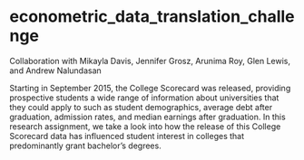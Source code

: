 # econometric_data_translation_challenge

Collaboration with Mikayla Davis, Jennifer Grosz, Arunima Roy, Glen Lewis, and Andrew Nalundasan

Starting in September 2015, the College Scorecard was released, providing prospective students a wide range of information about universities that they could apply to such as student demographics, average debt after graduation, admission rates, and median earnings after graduation. In this research assignment, we take a look into how the release of this College Scorecard data has influenced student interest in colleges that predominantly grant bachelor’s degrees.
